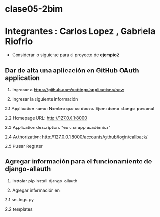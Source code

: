 # clase05-2bim

# Integrantes : Carlos Lopez , Gabriela Riofrio

* Considerar lo siguiente para el proyecto de **ejemplo2**

## Dar de alta una aplicación en GitHub OAuth application

1. Ingresar a https://github.com/settings/applications/new

2. Ingresar la siguiente información

2.1 Application name: Nombre que se desee. Ejem: demo-django-personal

2.2 Homepage URL: http://127.0.0.1:8000

2.3 Application description: "es una app académica"

2.4 Authorization: http://127.0.0.1:8000/accounts/github/login/callback/

2.5 Pulsar Register

## Agregar información para el funcionamiento de django-allauth

1. Instalar pip install django-allauth

2. Agregar información en

2.1 settings.py

2.2 templates
